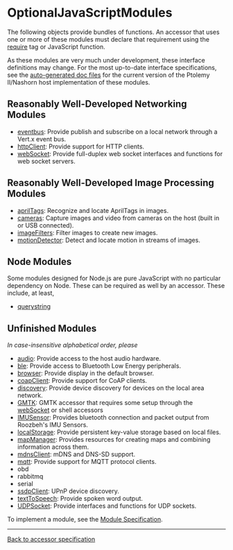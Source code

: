 
# OptionalJavaScriptModules

The following objects provide bundles of functions. An accessor that uses one or more of these modules must declare that requirement using the [require][1] tag or JavaScript function. 

As these modules are very much under development, these interface definitions may change. For the most up-to-date interface specifications, see the [auto-generated doc files][2] for the current version of the Ptolemy II/Nashorn host implementation of these modules. 



## Reasonably Well-Developed Networking Modules

*   [eventbus][3]: Provide publish and subscribe on a local network through a Vert.x event bus. 
*   [httpClient][4]: Provide support for HTTP clients. 
*   [webSocket][5]: Provide full-duplex web socket interfaces and functions for web socket servers. 



## Reasonably Well-Developed Image Processing Modules

*   [aprilTags][6]: Recognize and locate AprilTags in images. 
*   [cameras][7]: Capture images and video from cameras on the host (built in or USB connected). 
*   [imageFilters][8]: Filter images to create new images. 
*   [motionDetector][9]: Detect and locate motion in streams of images. 



## Node Modules

Some modules designed for Node.js are pure JavaScript with no particular dependency on Node. These can be required as well by an accessor. These include, at least, 

*   [querystring][10] 



## Unfinished Modules

*In case-insensitive alphabetical order, please* 

*   [audio][11]: Provide access to the host audio hardware. 
*   [ble][12]: Provide access to Bluetooth Low Energy peripherals. 
*   [browser][13]: Provide display in the default browser. 
*   [coapClient][14]: Provide support for CoAP clients. 
*   [discovery][15]: Provide device discovery for devices on the local area network. 
*   [GMTK][16]: GMTK accessor that requires some setup through the [webSocket][5] or shell accessors 
*   [IMUSensor][17]: Provides bluetooth connection and packet output from Roozbeh's IMU Sensors. 
*   [localStorage][18]: Provide persistent key-value storage based on local files. 
*   [mapManager][19]: Provides resources for creating maps and combining information across them. 
*   [mdnsClient][20]: mDNS and DNS-SD support. 
*   [mqtt][21]: Provide support for MQTT protocol clients. 
*   obd 
*   rabbitmq 
*   serial 
*   [ssdpClient][22]: UPnP device discovery. 
*   [textToSpeech][23]: Provide spoken word output. 
*   [UDPSocket][24]: Provide interfaces and functions for UDP sockets. 

To implement a module, see the [Module Specification][25]. 



* * *

[Back to accessor specification][26]

 [1]: https://www.terraswarm.org/accessors/wiki/Version0/Require
 [2]: https://chess.eecs.berkeley.edu/ptexternal/src/ptII/doc/codeDoc/js/index.html
 [3]: https://www.terraswarm.org/accessors/wiki/Version0/Eventbus
 [4]: https://www.terraswarm.org/accessors/wiki/Version0/HttpClient
 [5]: https://www.terraswarm.org/accessors/wiki/Version0/WebSocket
 [6]: https://www.terraswarm.org/accessors/wiki/Version0/AprilTags
 [7]: https://www.terraswarm.org/accessors/wiki/Version0/Cameras
 [8]: https://www.terraswarm.org/accessors/wiki/Version0/ImageFilters
 [9]: https://www.terraswarm.org/accessors/wiki/Version0/MotionDetector
 [10]: https://nodejs.org/api/querystring.html
 [11]: https://www.terraswarm.org/accessors/wiki/Version0/Audio
 [12]: https://www.terraswarm.org/accessors/wiki/Version0/Ble
 [13]: https://www.terraswarm.org/accessors/wiki/Version0/Browser
 [14]: https://www.terraswarm.org/accessors/wiki/Version0/CoapClient
 [15]: https://www.terraswarm.org/accessors/wiki/Version0/Discovery
 [16]: https://www.terraswarm.org/accessors/wiki/Version0/GMTK
 [17]: https://www.terraswarm.org/accessors/wiki/Version0/IMUSensor
 [18]: https://www.terraswarm.org/accessors/wiki/Version0/LocalStorage
 [19]: https://www.terraswarm.org/accessors/wiki/Version0/MapManager?action=edit
 [20]: https://www.terraswarm.org/accessors/wiki/Version0/MdnsClient?action=edit
 [21]: https://www.terraswarm.org/accessors/wiki/Version0/Mqtt
 [22]: https://www.terraswarm.org/accessors/wiki/Version0/SsdpClient
 [23]: https://www.terraswarm.org/accessors/wiki/Version0/TextToSpeech
 [24]: https://www.terraswarm.org/accessors/wiki/Version0/UDPSocket
 [25]: https://www.terraswarm.org/accessors/wiki/Version0/ModuleSpecification
 [26]: https://www.terraswarm.org/accessors/wiki/Version0/1aAccessorsSpecification
